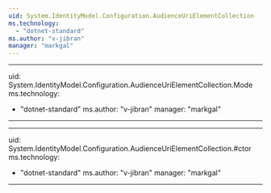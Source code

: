 ```yaml
---
uid: System.IdentityModel.Configuration.AudienceUriElementCollection
ms.technology: 
  - "dotnet-standard"
ms.author: "v-jibran"
manager: "markgal"
---
```


---
uid: System.IdentityModel.Configuration.AudienceUriElementCollection.Mode
ms.technology: 
  - "dotnet-standard"
ms.author: "v-jibran"
manager: "markgal"
---

---
uid: System.IdentityModel.Configuration.AudienceUriElementCollection.#ctor
ms.technology: 
  - "dotnet-standard"
ms.author: "v-jibran"
manager: "markgal"
---
